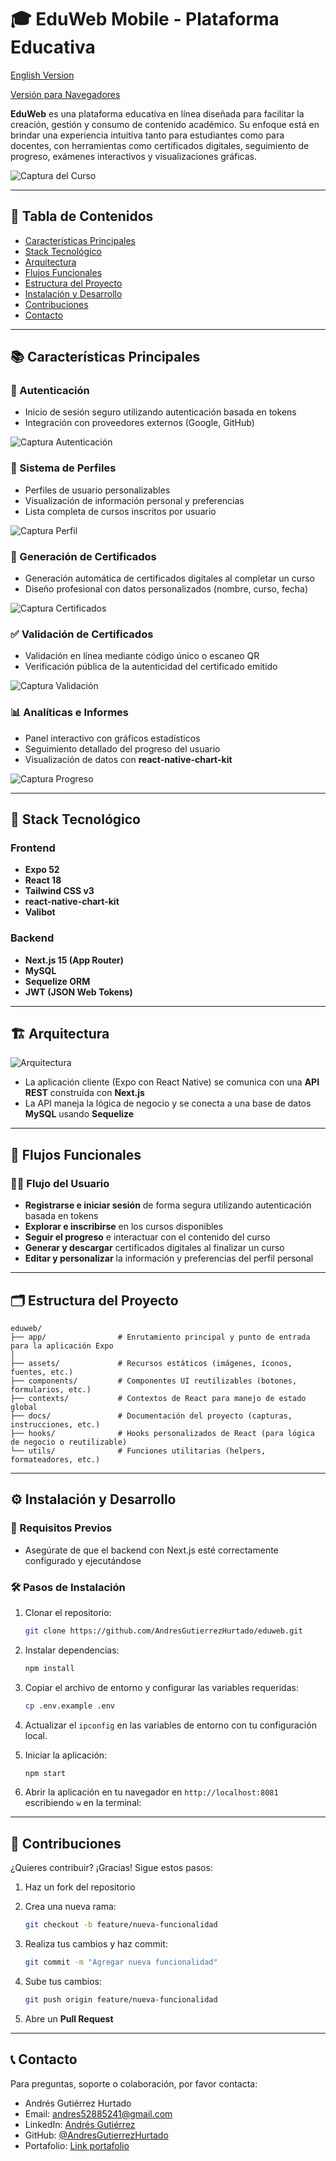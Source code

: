 # 🎓 EduWeb Mobile - Plataforma Educativa

[English Version](README.md)

[Versión para Navegadores](https://github.com/AndresGutierrezHurtado/eduweb)

**EduWeb** es una plataforma educativa en línea diseñada para facilitar la creación, gestión y consumo de contenido académico. Su enfoque está en brindar una experiencia intuitiva tanto para estudiantes como para docentes, con herramientas como certificados digitales, seguimiento de progreso, exámenes interactivos y visualizaciones gráficas.

![Captura del Curso](/docs/screenshots/profile.png)

---

## 📑 Tabla de Contenidos

-   [Características Principales](#-características-principales)
-   [Stack Tecnológico](#-stack-tecnológico)
-   [Arquitectura](#️-arquitectura)
-   [Flujos Funcionales](#-flujos-funcionales)
-   [Estructura del Proyecto](#️-estructura-del-proyecto)
-   [Instalación y Desarrollo](#️-instalación-y-desarrollo)
-   [Contribuciones](#-contribuciones)
-   [Contacto](#-contacto)

---

## 📚 Características Principales

### 🔐 Autenticación

-   Inicio de sesión seguro utilizando autenticación basada en tokens
-   Integración con proveedores externos (Google, GitHub)

![Captura Autenticación](/docs/screenshots/auth.png)

### 👤 Sistema de Perfiles

-   Perfiles de usuario personalizables
-   Visualización de información personal y preferencias
-   Lista completa de cursos inscritos por usuario

![Captura Perfil](/docs/screenshots/profile.png)

### 🏅 Generación de Certificados

-   Generación automática de certificados digitales al completar un curso
-   Diseño profesional con datos personalizados (nombre, curso, fecha)

![Captura Certificados](/docs/screenshots/validate.png)

### ✅ Validación de Certificados

-   Validación en línea mediante código único o escaneo QR
-   Verificación pública de la autenticidad del certificado emitido

![Captura Validación](/docs/screenshots/validate.png)

### 📊 Analíticas e Informes

-   Panel interactivo con gráficos estadísticos
-   Seguimiento detallado del progreso del usuario
-   Visualización de datos con **react-native-chart-kit**

![Captura Progreso](/docs/screenshots/progress.png)

---

## 🚀 Stack Tecnológico

### Frontend

-   **Expo 52**
-   **React 18**
-   **Tailwind CSS v3**
-   **react-native-chart-kit**
-   **Valibot**

### Backend

-   **Next.js 15 (App Router)**
-   **MySQL**
-   **Sequelize ORM**
-   **JWT (JSON Web Tokens)**

---

## 🏗️ Arquitectura

![Arquitectura](/docs/arquitecture.png)

-   La aplicación cliente (Expo con React Native) se comunica con una **API REST** construida con **Next.js**
-   La API maneja la lógica de negocio y se conecta a una base de datos **MySQL** usando **Sequelize**

---

## 🔄 Flujos Funcionales

### 👨‍🎓 Flujo del Usuario

-   **Registrarse e iniciar sesión** de forma segura utilizando autenticación basada en tokens
-   **Explorar e inscribirse** en los cursos disponibles
-   **Seguir el progreso** e interactuar con el contenido del curso
-   **Generar y descargar** certificados digitales al finalizar un curso
-   **Editar y personalizar** la información y preferencias del perfil personal

---

## 🗂️ Estructura del Proyecto

```
eduweb/
├── app/                # Enrutamiento principal y punto de entrada para la aplicación Expo
│
├── assets/             # Recursos estáticos (imágenes, íconos, fuentes, etc.)
├── components/         # Componentes UI reutilizables (botones, formularios, etc.)
├── contexts/           # Contextos de React para manejo de estado global
├── docs/               # Documentación del proyecto (capturas, instrucciones, etc.)
├── hooks/              # Hooks personalizados de React (para lógica de negocio o reutilizable)
└── utils/              # Funciones utilitarias (helpers, formateadores, etc.)
```

---

## ⚙️ Instalación y Desarrollo

### 🧩 Requisitos Previos

-   Asegúrate de que el backend con Next.js esté correctamente configurado y ejecutándose

### 🛠️ Pasos de Instalación

1. Clonar el repositorio:

    ```bash
    git clone https://github.com/AndresGutierrezHurtado/eduweb.git
    ```

2. Instalar dependencias:

    ```bash
    npm install
    ```

3. Copiar el archivo de entorno y configurar las variables requeridas:

    ```bash
    cp .env.example .env
    ```

4. Actualizar el `ipconfig` en las variables de entorno con tu configuración local.

5. Iniciar la aplicación:

    ```bash
    npm start
    ```

6. Abrir la aplicación en tu navegador en `http://localhost:8081` escribiendo `w` en la terminal:

---

## 🤝 Contribuciones

¿Quieres contribuir? ¡Gracias! Sigue estos pasos:

1. Haz un fork del repositorio

2. Crea una nueva rama:

    ```bash
    git checkout -b feature/nueva-funcionalidad
    ```

3. Realiza tus cambios y haz commit:

    ```bash
    git commit -m "Agregar nueva funcionalidad"
    ```

4. Sube tus cambios:

    ```bash
    git push origin feature/nueva-funcionalidad
    ```

5. Abre un **Pull Request**

---

## 📞 Contacto

Para preguntas, soporte o colaboración, por favor contacta:

-   Andrés Gutiérrez Hurtado
-   Email: [andres52885241@gmail.com](mailto:andres52885241@gmail.com)
-   LinkedIn: [Andrés Gutiérrez](https://www.linkedin.com/in/andr%C3%A9s-guti%C3%A9rrez-hurtado-25946728b/)
-   GitHub: [@AndresGutierrezHurtado](https://github.com/AndresGutierrezHurtado)
-   Portafolio: [Link portafolio](https://andres-portfolio-b4dv.onrender.com)
